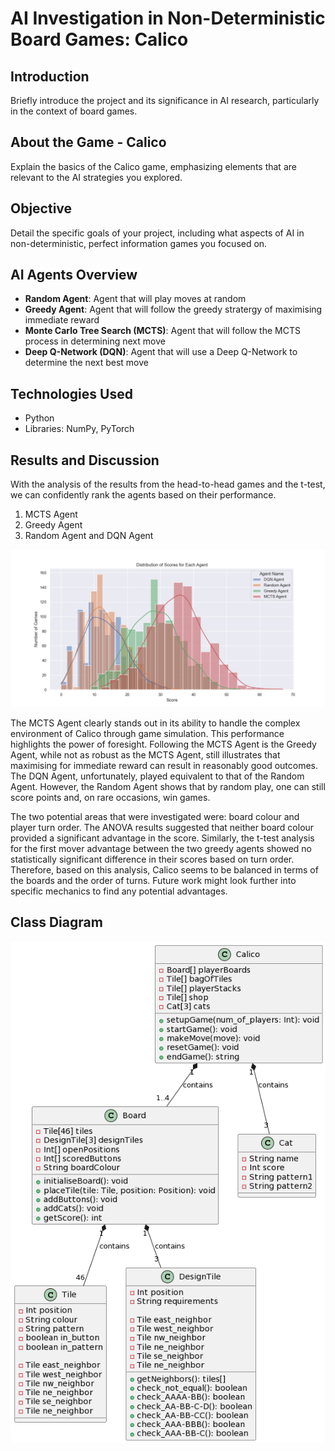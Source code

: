 # AI Investigation in Non-Deterministic Board Games: Calico

## Introduction
Briefly introduce the project and its significance in AI research, particularly in the context of board games.

## About the Game - Calico
Explain the basics of the Calico game, emphasizing elements that are relevant to the AI strategies you explored.

## Objective
Detail the specific goals of your project, including what aspects of AI in non-deterministic, perfect information games you focused on.

## AI Agents Overview
- **Random Agent**: Agent that will play moves at random
- **Greedy Agent**: Agent that will follow the greedy stratergy of maximising immediate reward
- **Monte Carlo Tree Search (MCTS)**: Agent that will follow the MCTS process in determining next move
- **Deep Q-Network (DQN)**: Agent that will use a Deep Q-Network to determine the next best move

## Technologies Used
- Python
- Libraries: NumPy, PyTorch

## Results and Discussion
With the analysis of the results from the head-to-head games and the t-test, we
can confidently rank the agents based on their performance.
1. MCTS Agent
2. Greedy Agent
3. Random Agent and DQN Agent

![Score Distributions](images/all_agents_distribution.png "Distribution of all Agent scores")

The MCTS Agent clearly stands out in its ability to handle the complex environment
of Calico through game simulation. This performance highlights the power of
foresight. Following the MCTS Agent is the Greedy Agent, while not as robust as
the MCTS Agent, still illustrates that maximising for immediate reward can result
in reasonably good outcomes. The DQN Agent, unfortunately, played equivalent
to that of the Random Agent. However, the Random Agent shows that by random
play, one can still score points and, on rare occasions, win games.

The two potential areas that were investigated were: board colour and player turn order. The ANOVA results
suggested that neither board colour provided a significant advantage in the score.
Similarly, the t-test analysis for the first mover advantage between the two greedy
agents showed no statistically significant difference in their scores based on turn
order. Therefore, based on this analysis, Calico seems to be balanced in terms of
the boards and the order of turns. Future work might look further into specific
mechanics to find any potential advantages.

## Class Diagram

![Class Diagram](images/class_diagram.png "Class Diagram for Calico")

